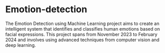 # Emotion-detection
The Emotion Detection using Machine Learning project aims to create an intelligent system that identifies and classifies human emotions based on facial expressions. This project spans from November 2023 to February 2024 and involves using advanced techniques from computer vision and deep learning.
